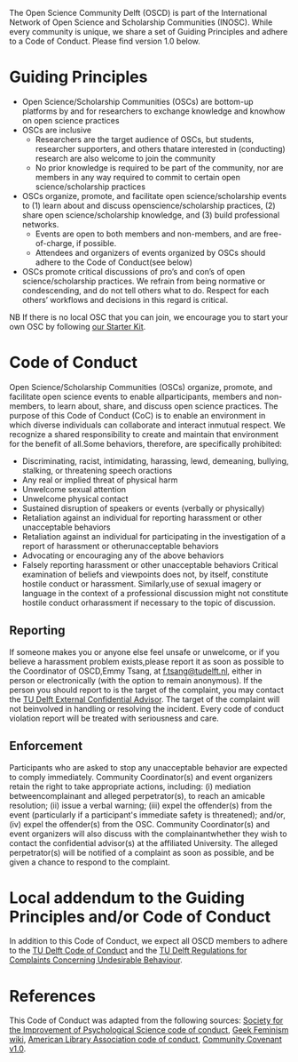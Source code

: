 The Open Science Community Delft (OSCD) is part of the International Network of Open Science and Scholarship Communities (INOSC). While every community is unique, we share a set of Guiding Principles and adhere to a Code of Conduct. Please find version 1.0 below.

# Guiding Principles
- Open Science/Scholarship Communities (OSCs) are bottom-up platforms by and for researchers to exchange knowledge and knowhow on open science practices
- OSCs are inclusive
  - Researchers are the target audience of OSCs, but students, researcher supporters, and others thatare interested in (conducting) research are also welcome to join the community
  - No prior knowledge is required to be part of the community, nor are members in any way required to commit to certain open science/scholarship practices
- OSCs organize, promote, and facilitate open science/scholarship events to (1) learn about and discuss openscience/scholarship practices, (2) share open science/scholarship knowledge, and (3) build professional networks.
  - Events are open to both members and non-members, and are free-of-charge, if possible.
  - Attendees and organizers of events organized by OSCs should adhere to the Code of Conduct(see below)
- OSCs promote critical discussions of pro’s and con’s of open science/scholarship practices. We refrain from being normative or condescending, and do not tell others what to do. Respect for each others’ workflows and decisions in this regard is critical.

NB If there is no local OSC that you can join, we encourage you to start your own OSC by following [our Starter Kit](https://osf.io/7VEZ3/).

# Code of Conduct
Open Science/Scholarship Communities (OSCs) organize, promote, and facilitate open science events to enable allparticipants, members and non-members, to learn about, share, and discuss open science practices. The purpose of this Code of Conduct (CoC) is to enable an environment in which diverse individuals can collaborate and interact inmutual respect. We recognize a shared responsibility to create and maintain that environment for the benefit of all.Some behaviors, therefore, are specifically prohibited:
- Discriminating, racist, intimidating, harassing, lewd, demeaning, bullying, stalking, or threatening speech oractions
- Any real or implied threat of physical harm
- Unwelcome sexual attention
- Unwelcome physical contact
- Sustained disruption of speakers or events (verbally or physically)
- Retaliation against an individual for reporting harassment or other unacceptable behaviors
- Retaliation against an individual for participating in the investigation of a report of harassment or otherunacceptable behaviors
- Advocating or encouraging any of the above behaviors
- Falsely reporting harassment or other unacceptable behaviors
Critical examination of beliefs and viewpoints does not, by itself, constitute hostile conduct or harassment. Similarly,use of sexual imagery or language in the context of a professional discussion might not constitute hostile conduct orharassment if necessary to the topic of discussion.

## Reporting
If someone makes you or anyone else feel unsafe or unwelcome, or if you believe a harassment problem exists,please report it as soon as possible to the Coordinator of OSCD,Emmy Tsang, at f.tsang@tudelft.nl, either in person or electronically (with the option to remain anonymous). If the person you should report to is the target of the complaint, you may contact the [TU Delft External Confidential Advisor](https://www.tudelft.nl/en/about-tu-delft/strategy/integrity-policy/social-integrity/confidential-advisor-undesirable-behavior/). The target of the complaint will not beinvolved in handling or resolving the incident. Every code of conduct violation report will be treated with seriousness and care.

## Enforcement
Participants who are asked to stop any unacceptable behavior are expected to comply immediately. Community Coordinator(s) and event organizers retain the right to take appropriate actions, including: (i) mediation betweencomplainant and alleged perpetrator(s), to reach an amicable resolution; (ii) issue a verbal warning; (iii) expel the offender(s) from the event (particularly if a participant's immediate safety is threatened); and/or, (iv) expel the offender(s) from the OSC. Community Coordinator(s) and event organizers will also discuss with the complainantwhether they wish to contact the confidential advisor(s) at the affiliated University. The alleged perpetrator(s) will be notified of a complaint as soon as possible, and be given a chance to respond to the complaint. 

# Local addendum to the Guiding Principles and/or Code of Conduct
In addition to this Code of Conduct, we expect all OSCD members to adhere to the [TU Delft Code of Conduct](https://www.tudelft.nl/en/about-tu-delft/strategy/integrity-policy/tu-delft-code-of-conduct/) and the [TU Delft Regulations for Complaints Concerning Undesirable Behaviour](https://d1rkab7tlqy5f1.cloudfront.net/TUDelft/Over_TU_Delft/Strategie/Integriteitsbeleid/TU%20Delft%20Regulations%20for%20Complaints%20Concerning%20Undesirable%20Behaviour.pdf).

# References
This Code of Conduct was adapted from the following sources: [Society for the Improvement of Psychological Science code of conduct](https://improvingpsych.org/sipsinaction/code/), [Geek Feminism wiki](http://geekfeminism.wikia.com/wiki/Conference_anti-harassment/Policy), [American Library Association code of conduct](http://alamw14.ala.org/statement-of-appropriate-conduct), [Community Covenant v1.0](https://community-covenant.net/version/1/0/).
